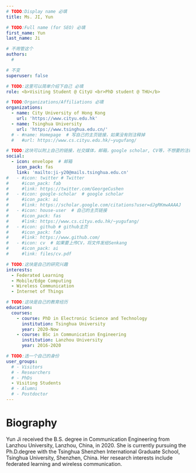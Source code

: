```yaml
---
# TODO:Display name 必填
title: Ms. JI, Yun  

# TODO:Full name (for SEO) 必填
first_name: Yun   
last_name: Ji

# 不用管这个
authors:
  # 

# 不变
superuser: false

# TODO:这里可以简单介绍下自己 必填
role: <b>Visiting Student @ CityU <br>PhD student @ THU</b>

# TODO:Organizations/Affiliations 必填
organizations:
  - name: City University of Hong Kong 
    url: 'https://www.cityu.edu.hk'
  - name: Tsinghua University
    url: 'https://www.tsinghua.edu.cn/'
  # - #name: Homepage  # 写自己的主页链接，如果没有则注释掉
  #   #url: https://www.cs.cityu.edu.hk/~yugufang/

# TODO:这块可以附上自己的链接，社交媒体，邮箱，google scholar, CV等，不想要的注释掉即可
social:
  - icon: envelope  # 邮箱
    icon_pack: fas
    link: 'mailto:ji-y20@mails.tsinghua.edu.cn'
#   - #icon: twitter # Twitter
#     #icon_pack: fab  
#     #link: https://twitter.com/GeorgeCushen
#   - #icon: google-scholar  # google scholar
#     #icon_pack: ai
#     #link: https://scholar.google.com/citations?user=dJgRKmwAAAAJ
#   - #icon: house-user  # 自己的主页链接
#     #icon_pack: fas
#     #link: https://www.cs.cityu.edu.hk/~yugufang/
#   - #icon: github # github主页
#     #icon_pack: fab   
#     #link: https://www.github.com/
#   - #icon: cv  # 如果要上传CV，将文件发给Senkang
#     #icon_pack: ai
#     #link: files/cv.pdf

# TODO:这块是自己的研究兴趣
interests:
  - Federated Learning
  - Mobile/Edge Computing
  - Wireless Communication
  - Internet of Things

# TODO:这块是自己的教育经历
education:
  courses:
    - course: PhD in Electronic Science and Technology
      institution: Tsinghua University
      year: 2020-Now
    - course: BSc in Communication Engineering
      institution: Lanzhou University
      year: 2016-2020

# TODO:选一个自己的身份
user_groups:
  # - Visitors
  # - Researchers
  # - PhDs
  - Visiting Students
  # - Alumni
  # - Postdoctor
---
```

<!-- TODO:写自己的Biography -->
# Biography

Yun Ji received the B.S. degree in Communication Engineering from Lanzhou University, Lanzhou, China, in 2020. She is currently pursuing the Ph.D.degree with the Tsinghua Shenzhen International Graduate School, Tsinghua University, Shenzhen, China. Her research interests include federated learning and wireless communication.